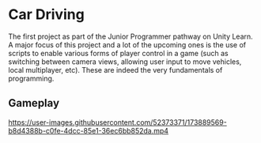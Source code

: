 # Car Driving
 
The first project as part of the Junior Programmer pathway on Unity Learn. A major focus of this project and a lot of the upcoming ones is the use of scripts to enable various forms of player control in a game (such as switching between camera views, allowing user input to move vehicles, local multiplayer, etc). These are indeed the very fundamentals of programming.

## Gameplay


https://user-images.githubusercontent.com/52373371/173889569-b8d4388b-c0fe-4dcc-85e1-36ec6bb852da.mp4

